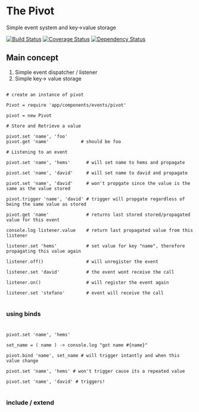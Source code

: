 # The Pivot

Simple event system and key->value storage


[![Build Status](https://travis-ci.org/theoricus/the-model.png?branch=master)](https://travis-ci.org/theoricus/the-model) [![Coverage Status](https://coveralls.io/repos/theoricus/the-model/badge.png)](https://coveralls.io/r/theoricus/the-model) [![Dependency Status](https://gemnasium.com/theoricus/the-model.png)](https://gemnasium.com/theoricus/the-model)

<!-- Uncomment this block after first public release in NPM
[![NPM version](https://badge.fury.io/js/theoricus.png)](http://badge.fury.io/js/theoricus)
-->

## Main concept

 1. Simple event dispatcher / listener
 2. Simple key-> value storage


```

# create an instance of pivot

Pivot = require 'app/components/events/pivot'

pivot = new Pivot

# Store and Retrieve a value

pivot.set 'name', 'foo'
pivot.get 'name' 			# should be foo

# Listening to an event

pivot.set 'name', 'hems'      # will set name to hems and propagate

pivot.set 'name', 'david'     # will set name to david and propagate

pivot.set 'name', 'david'     # won't propgate since the value is the same as the value stored

pivot.trigger 'name', 'david' # trigger will propgate regardless of being the same value as stored

pivot.get 'name'              # returns last stored stored/propagated value for this event

console.log listener.value    # return last propagated value from this listener

listener.set 'hems'           # set value for key "name", therefore propagating this value again

listener.off()                # will unregister the event

listener.set 'david'          # the event wont receive the call

listener.on()                 # will register the event again

listener.set 'stefano'        # event will receive the call
```

#
### using binds
#

```
pivot.set 'name', 'hems'

set_name = ( name ) -> console.log "got name #{name}"

pivot.bind 'name', set_name # will trigger intantly and when this value change

pivot.set 'name', 'hems' # won't trigger cause its a repeated value

pivot.set 'name', 'david' # triggers!
```

#
### include / extend
#
